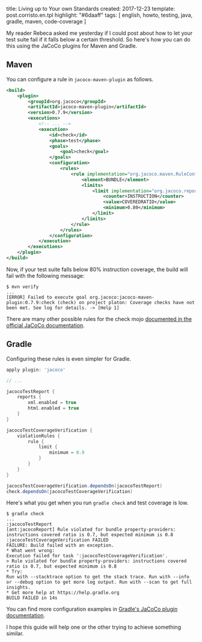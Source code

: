 title: Living up to Your own Standards
created: 2017-12-23
template: post.corristo.en.tpl
highlight: "#6daaff"
tags: [ english, howto, testing, java, gradle, maven, code-coverage ]


My reader Rebeca asked me yesterday if I could post about how to let your test suite fail if it falls below a certain
threshold. So here's how you can do this using the JaCoCo plugins for Maven and Gradle.

## Maven

You can configure a rule in `jacoco-maven-plugin` as follows.

~~~ xml
<build>
    <plugin>
        <groupId>org.jacoco</groupId>
        <artifactId>jacoco-maven-plugin</artifactId>
        <version>0.7.9</version>
        <executions>
            <!-- ... -->
            <execution>
                <id>check</id>
                <phase>test</phase>
                <goals>
                    <goal>check</goal>
                </goals>
                <configuration>
                    <rules>
                        <rule implementation="org.jacoco.maven.RuleConfiguration">
                            <element>BUNDLE</element>
                            <limits>
                                <limit implementation="org.jacoco.report.check.Limit">
                                    <counter>INSTRUCTION</counter>
                                    <value>COVEREDRATIO</value>
                                    <minimum>0.80</minimum>
                                </limit>
                            </limits>
                        </rule>
                    </rules>
                </configuration>
            </execution>
        </executions>
    </plugin>
</build>
~~~

Now, if your test suite falls below 80% instruction coverage, the build will fail with the following message:

~~~
$ mvn verify
...
[ERROR] Failed to execute goal org.jacoco:jacoco-maven-plugin:0.7.9:check (check) on project platon: Coverage checks have not been met. See log for details. -> [Help 1]
~~~

There are many other possible rules for the check mojo
[documented in the official JaCoCo documentation](http://www.jacoco.org/jacoco/trunk/doc/check-mojo.html). 

## Gradle

Configuring these rules is even simpler for Gradle.

~~~ groovy
apply plugin: 'jacoco'

// ...

jacocoTestReport {
    reports {
        xml.enabled = true
        html.enabled = true
    }
}

jacocoTestCoverageVerification {
    violationRules {
        rule {
            limit {
                minimum = 0.9
            }
        }
    }
}

jacocoTestCoverageVerification.dependsOn(jacocoTestReport)
check.dependsOn(jacocoTestCoverageVerification)
~~~

Here's what you get when you run `gradle check` and test coverage is low.

~~~
$ gradle check
...
:jacocoTestReport
[ant:jacocoReport] Rule violated for bundle property-providers: instructions covered ratio is 0.7, but expected minimum is 0.8
:jacocoTestCoverageVerification FAILED
FAILURE: Build failed with an exception.
* What went wrong:
Execution failed for task ':jacocoTestCoverageVerification'.
> Rule violated for bundle property-providers: instructions covered ratio is 0.7, but expected minimum is 0.8
* Try:
Run with --stacktrace option to get the stack trace. Run with --info or --debug option to get more log output. Run with --scan to get full insights.
* Get more help at https://help.gradle.org
BUILD FAILED in 14s
~~~

You can find more configuration examples in
[Gradle's JaCoCo plugin documentation](https://docs.gradle.org/current/userguide/jacoco_plugin.html#sec:jacoco_report_violation_rules).

I hope this guide will help one or the other trying to achieve something similar.
